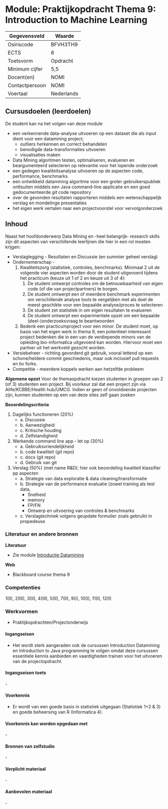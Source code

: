 # Module: Praktijkopdracht Thema 9: Introduction to Machine Learning

| Gegevensveld  | Waarde |
| ------------- | ------------- |
| Osiriscode  | BFVH3TH9  |
| ECTS  | 6 |
| Toetsvorm  | Opdracht |
| Minimum cijfer  | 5,5 |
| Docent(en)  | NOMI |
| Contactpersoon  | NOMI |
| Voertaal  | Nederlands |

## Cursusdoelen (leerdoelen)

De student kan na het volgen van deze module  
- een verkennende data-analyse uitvoeren op een dataset die als input dient voor een datamining project;  
    - outliers herkennen en correct behandelen
    - benodigde data-transformaties uitvoeren
    - visualisaties maken
- Data Mining algoritmen testen, optimaliseren, evalueren en beargumenteerd selecteren op relevantie voor het lopende onderzoek
- een gedegen kwaliteitsanalyse uitvoeren op de aspecten code, performance, benchmarks
- een ontwikkeld datamining algoritme voor een groter gebruikerspubliek ontlsuiten middels
 een Java command-line applicatie en een goed gedocumenteerde _git_ code repository
- over de gevonden resultaten rapporteren middels een wetenschappelijk verslag en mondelinge presentaties
- het eigen werk vertalen naar een projectvoorstel voor vervolgonderzoek

## Inhoud

Naast het hoofdonderwerp Data Mining en -heel belangrijk- research skills zijn dit aspecten van verschillende leerlijnen die hier in een rol moeten krijgen:
- Verslaglegging - Resultaten en Discussie (en summier geheel verslag)
- Ondernemerschap -
    1.	Kwaliteitszorg (statistiek, controles, benchmarks). Minimaal 2 uit de volgende vier aspecten worden door de student uitgevoerd tijdens het practicum (keuze uit 1 of 2 en keuze uit 3 of 4):  
        1.	De student ontwerpt controles om de betrouwbaarheid van eigen code (of die van projectpartners) te borgen. 
        2.	De student ontwerpt een of meerdere benchmark experimenten om verschillende analyse tools te vergelijken met als doel de meest geschikte voor een bepaalde analyse/proces te selecteren
        3.	De student zet statistiek in om eigen resultaten te evalueren
        4.	De student ontwerpt een experimentele opzet om een bepaalde (deel-)onderzoeksvraag te beantwoorden
    2.	Bedenk een practicumproject voor een minor. De student moet, op basis van het eigen werk in thema 9, een potentieel interessant project bedenken die in een van de verdiepende minors van de opleiding bio-informatica uitgevoerd kan worden. Hiervoor moet een partner uit het werkveld gezocht worden.
- Versiebeheer - richting gevorderd git gebruik, vooral lettend op een schone/heldere commit geschiedenis, maar ook inclusief pull requests en bv forks.
- Competitie - meerdere koppels werken aan hetzelfde probleem 

**Algemene opzet**
Voor de themaopdracht kiezen studenten in groepen van 2 (of 3) studenten een project. Bij voorkeur zal dat een project zijn via Alife/KCBBE/Health hub/UMCG. Indien er geen of onvoldoende projecten zijn, kunnen studenten op een van deze sites zelf gaan zoeken

**Beoordelingscriteria**
1.	Dagelijks functioneren (20%)
    - a. Discussie
    - b. Aanwezigheid
    - c. Kritische houding
    - d. Zelfstandigheid
2.	Werkende command line app - let op (30%)
    - a. Gebruiksvriendelijkheid
    - b. code kwaliteit (git repo)
    - c. docs (git repo)
    - d. Gebruik van git
3.	Verslag (50%)
    (met name R&D); hier ook beoordeling kwaliteit klassifier pp aspecten  
    - a. Strategie van data exploratie & data cleaning/transformatie  
    - b. Strategie van de performance evaluatie (zowel training als test data,
        - Snelheid
        - memory
        - FP/FN
        - Ontwerp en uitvoering van controles & benchmarks
    - c. Verslagtechniek volgens geupdate formulier zoals gebruikt in propedeuse


### Literatuur en andere bronnen

**Literatuur**  
- Zie module [Introductie Datamining](introductie_datamining.md)

**Web**
- Blackboard course thema 9

### Competenties
1(II), 2(III), 3(II), 4(III), 5(II), 7(II), 9(I), 10(I), 11(I), 12(I)

### Werkvormen  
- Praktijkopdrachten/Projectonderwijs  

#### Ingangseisen 
- Het wordt sterk aangeraden ook de cursussen Introduction Datamining en Introduction to Java programming te volgen omdat deze cursussen essentiele kennis aanbieden en vaardigheden trainen voor het uitvoeren van de projectopdracht.

#### Ingangseisen toets
\- 

#### Voorkennis
- Er wordt van een goede basis in statistiek uitgegaan (Statistiek 1+2 & 3) en goede beheersing van R (Informatica 4).

#### Voorkennis kan worden opgedaan met
\-

#### Bronnen van zelfstudie
\-

#### Verplicht materiaal
\-

#### Aanbevolen materiaal
\-

